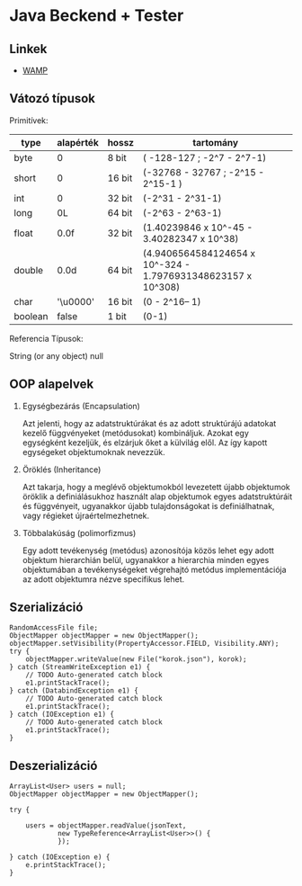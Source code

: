 # Java Beckend + Tester

## Linkek
- [WAMP](https://bitnami.com/stack/wamp/installer)

## Vátozó típusok

Primitívek:

|type|alapérték|hossz|tartomány|
|----|---|----|----|
|byte                    |0               |8  bit |( -128-127 ; -2^7 - 2^7-1)|
|short                    |0               |16 bit |(-32768 - 32767 ; -2^15 - 2^15-1 )|
|int                    |0               |32 bit |(-2^31 - 2^31-1)|
|long                    |0L              |64 bit |(-2^63 - 2^63-1)|
|float                    |0.0f            |32 bit |(1.40239846 x 10^-45 - 3.40282347 x 10^38)|
|double                    |0.0d            |64 bit |(4.9406564584124654 x 10^-324 - 1.7976931348623157 x 10^308)|
|char                    |'\u0000'        |16 bit |(0 - 2^16– 1)|
|boolean                |false           |1  bit |(0-1)|

Referencia Típusok:

String (or any object)   null

## OOP alapelvek

1. Egységbezárás (Encapsulation)

    Azt jelenti, hogy az adatstruktúrákat és az adott struktúrájú adatokat kezelő függvényeket (metódusokat) kombináljuk. Azokat egy egységként kezeljük, és elzárjuk őket a külvilág elől. Az így kapott egységeket objektumoknak nevezzük.

2. Öröklés (Inheritance)

    Azt takarja, hogy a meglévő objektumokból levezetett újabb objektumok öröklik a definiálásukhoz használt alap objektumok egyes adatstruktúráit és függvényeit, ugyanakkor újabb tulajdonságokat is definiálhatnak, vagy régieket újraértelmezhetnek.

3. Többalakúság (polimorfizmus)

    Egy adott tevékenység (metódus) azonosítója közös lehet egy adott objektum hierarchián belül, ugyanakkor a hierarchia minden egyes objektumában a tevékenységeket végrehajtó metódus implementációja az adott objektumra nézve specifikus lehet.

## Szerializáció
```
RandomAccessFile file;
ObjectMapper objectMapper = new ObjectMapper();
objectMapper.setVisibility(PropertyAccessor.FIELD, Visibility.ANY);
try {
    objectMapper.writeValue(new File("korok.json"), korok);
} catch (StreamWriteException e1) {
    // TODO Auto-generated catch block
    e1.printStackTrace();
} catch (DatabindException e1) {
    // TODO Auto-generated catch block
    e1.printStackTrace();
} catch (IOException e1) {
    // TODO Auto-generated catch block
    e1.printStackTrace();
}
```
## Deszerializáció
```
ArrayList<User> users = null;
ObjectMapper objectMapper = new ObjectMapper();

try {

    users = objectMapper.readValue(jsonText,
            new TypeReference<ArrayList<User>>() {
            });

} catch (IOException e) {
    e.printStackTrace();
}
```

